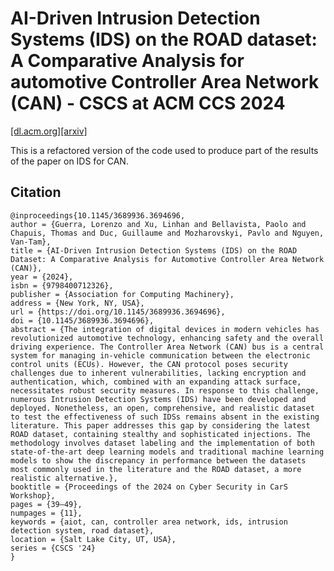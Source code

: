 # AI-Driven Intrusion Detection Systems (IDS) on the ROAD dataset: A Comparative Analysis for automotive Controller Area Network (CAN) - CSCS at ACM CCS 2024

[[dl.acm.org]](https://dl.acm.org/doi/10.1145/3689936.3694696)[[arxiv]](https://arxiv.org/abs/2408.17235)

This is a refactored version of the code used to produce part of the results of the paper on IDS for CAN.

## Citation

```
@inproceedings{10.1145/3689936.3694696,
author = {Guerra, Lorenzo and Xu, Linhan and Bellavista, Paolo and Chapuis, Thomas and Duc, Guillaume and Mozharovskyi, Pavlo and Nguyen, Van-Tam},
title = {AI-Driven Intrusion Detection Systems (IDS) on the ROAD Dataset: A Comparative Analysis for Automotive Controller Area Network (CAN)},
year = {2024},
isbn = {9798400712326},
publisher = {Association for Computing Machinery},
address = {New York, NY, USA},
url = {https://doi.org/10.1145/3689936.3694696},
doi = {10.1145/3689936.3694696},
abstract = {The integration of digital devices in modern vehicles has revolutionized automotive technology, enhancing safety and the overall driving experience. The Controller Area Network (CAN) bus is a central system for managing in-vehicle communication between the electronic control units (ECUs). However, the CAN protocol poses security challenges due to inherent vulnerabilities, lacking encryption and authentication, which, combined with an expanding attack surface, necessitates robust security measures. In response to this challenge, numerous Intrusion Detection Systems (IDS) have been developed and deployed. Nonetheless, an open, comprehensive, and realistic dataset to test the effectiveness of such IDSs remains absent in the existing literature. This paper addresses this gap by considering the latest ROAD dataset, containing stealthy and sophisticated injections. The methodology involves dataset labeling and the implementation of both state-of-the-art deep learning models and traditional machine learning models to show the discrepancy in performance between the datasets most commonly used in the literature and the ROAD dataset, a more realistic alternative.},
booktitle = {Proceedings of the 2024 on Cyber Security in CarS Workshop},
pages = {39–49},
numpages = {11},
keywords = {aiot, can, controller area network, ids, intrusion detection system, road dataset},
location = {Salt Lake City, UT, USA},
series = {CSCS '24}
}
```